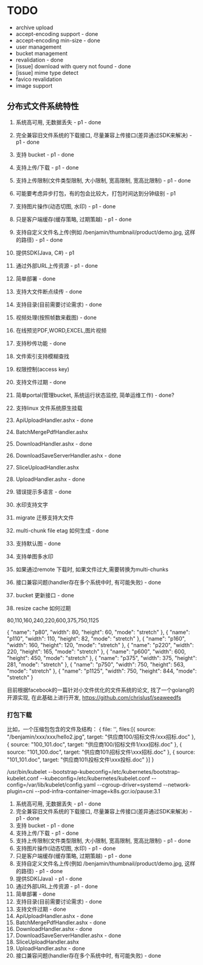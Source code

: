  # TODO

 - archive upload
 - accept-encoding support - done
 - accept-encoding min-size - done
 - user management
 - bucket management
 - revalidation - done
 - [issue] download with query not found - done
 - [issue] mime type detect
 - favico revalidation
 - image support
 
 
 ## 分布式文件系统特性

 1. 系统高可用, 无数据丢失 - p1 - done
 3. 完全兼容旧文件系统的下载接口, 尽量兼容上传接口(差异通过SDK来解决) - p1 - done
 4. 支持 bucket - p1 - done 
 5. 支持上传/下载 - p1 - done
 6. 支持上传限制(文件类型限制, 大小限制, 宽高限制, 宽高比限制) - p1 - done
 8. 可能要考虑异步打包，有的包会比较大，打包时间达到分钟级别 - p1
 9. 支持图片操作(动态切图, 水印) - p1 - done
 10. 只是客户端缓存(缓存策略, 过期策越) - p1 - done
 11. 支持自定义文件名上传(例如 /benjamin/thumbnail/product/demo.jpg, 这样的路径) - p1 - done
 13. 提供SDK(Java, C#) - p1
 19. 通过外部URL上传资源 - p1 - done
 2. 简单部署 - done
 7. 支持大文件断点续传 - done
 12. 支持目录(目前需要讨论需求) - done
 14. 视频处理(按照帧数来截图) - done
 15. 在线预览PDF,WORD,EXCEL,图片视频
 16. 支持秒传功能 - done
 17. 文件索引支持模糊查找
 18. 权限控制(access key)
 20. 支持文件过期 - done
 21. 简单portal(管理bucket, 系统运行状态监控, 简单运维工作) - done?
 22. 支持linux 文件系统原生挂载


1. ApiUploadHandler.ashx - done
2. BatchMergePdfHandler.ashx
3. DownloadHandler.ashx - done
4. DownloadSaveServerHandler.ashx - done
5. SliceUploadHandler.ashx 
6. UploadHandler.ashx - done
7. 错误提示多语言 - done
8. 水印支持文字
9. migrate 迁移支持大文件
10. multi-chunk file etag 如何生成 - done
11. 支持默认图 - done
12. 支持单图多水印
13. 如果通过remote 下载时, 如果文件过大,需要转换为multi-chunks
14. 接口兼容问题(handler存在多个系统中时, 有可能失败) - done
15. bucket 更新接口 - done
16. resize cache 如何过期


80,110,160,240,220,600,375,750,1125

{
    "name": "p80",
    "width": 80,
    "height": 60,
    "mode": "stretch"
},
{
    "name": "p110",
    "width": 110,
    "height": 82,
    "mode": "stretch"
},
{
    "name": "p160",
    "width": 160,
    "height": 120,
    "mode": "stretch"
},
{
 "name": "p220",
 "width": 220,
 "height": 165,
 "mode": "stretch"
},
{
 "name": "p600",
 "width": 600,
 "height": 450,
 "mode": "stretch"
},
 {
  "name": "p375",
  "width": 375,
  "height": 281,
  "mode": "stretch"
 },
   {
    "name": "p750",
    "width": 750,
    "height": 563,
    "mode": "stretch"
   },
       {
        "name": "p1125",
        "width": 750,
        "height": 844,
        "mode": "stretch"
       }


目前根据facebook的一篇针对小文件优化的文件系统的论文, 找了一个golang的开源实现, 在此基础上进行开发, https://github.com/chrislusf/seaweedfs

### 打包下载
比如，一个压缩包包含的文件及结构：
{
  file: '',
  files:[{ source: "/benjamin/xxx/xxx/hello2.jpg", target: "供应商100/招标文件/xxx招标.doc" },
  { source: "100_101.doc", target: "供应商100/招标文件1/xxx招标.doc" },
  { source: "101_100.doc", target: "供应商101\招标文件\xxx招标.doc" },
  { source: "101_101.doc", target: "供应商101\投标文件\xxx投标.doc" }]
}

/usr/bin/kubelet  --bootstrap-kubeconfig=/etc/kubernetes/bootstrap-kubelet.conf --kubeconfig=/etc/kubernetes/kubelet.conf --config=/var/lib/kubelet/config.yaml --cgroup-driver=systemd --network-plugin=cni --pod-infra-container-image=k8s.gcr.io/pause:3.1



 1. 系统高可用, 无数据丢失 - p1 - done
 3. 完全兼容旧文件系统的下载接口, 尽量兼容上传接口(差异通过SDK来解决) - p1 - done
 4. 支持 bucket - p1 - done 
 5. 支持上传/下载 - p1 - done
 6. 支持上传限制(文件类型限制, 大小限制, 宽高限制, 宽高比限制) - p1 - done
 9. 支持图片操作(动态切图, 水印) - p1 - done
 10. 只是客户端缓存(缓存策略, 过期策越) - p1 - done
 11. 支持自定义文件名上传(例如 /benjamin/thumbnail/product/demo.jpg, 这样的路径) - p1 - done
 13. 提供SDK(Java) - p1 - done
 19. 通过外部URL上传资源 - p1 - done
 2. 简单部署 - done
 12. 支持目录(目前需要讨论需求) - done
 20. 支持文件过期 - done
1. ApiUploadHandler.ashx - done
2. BatchMergePdfHandler.ashx - done
3. DownloadHandler.ashx - done
4. DownloadSaveServerHandler.ashx - done
5. SliceUploadHandler.ashx 
6. UploadHandler.ashx - done
14. 接口兼容问题(handler存在多个系统中时, 有可能失败) - done